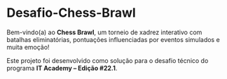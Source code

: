 # Desafio-Chess-Brawl
Bem-vindo(a) ao **Chess Brawl**, um torneio de xadrez interativo com batalhas eliminatórias, pontuações influenciadas por eventos simulados e muita emoção!

Este projeto foi desenvolvido como solução para o desafio técnico do programa **IT Academy – Edição #22.1**.
